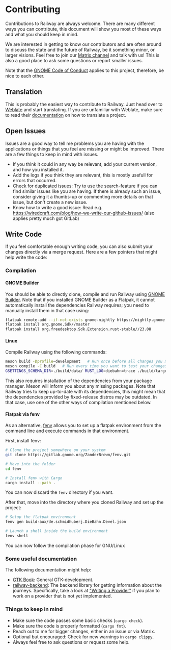 # Contributing

Contributions to Railway are always welcome. There are many different ways you can contribute, this document will show you most of these ways and what you should keep in mind.

We are interested in getting to know our contributors and are often around to discuss the state and the future of Railway, be it something minor, or larger visions. Feel free to join our [Matrix channel](https://matrix.to/#/#railwayapp:matrix.org) and talk with us! This is also a good place to ask some questions or report smaller issues.

Note that the [GNOME Code of Conduct](https://wiki.gnome.org/Foundation/CodeOfConduct) applies to this project, therefore, be nice to each other.

## Translation

This is probably the easiest way to contribute to Railway. Just head over to [Weblate](https://hosted.weblate.org/projects/schmiddi-on-mobile/railway/) and start translating. If you are unfamiliar with Weblate, make sure to read their [documentation](https://docs.weblate.org/en/latest/user/translating.html) on how to translate a project.

## Open Issues

Issues are a good way to tell me problems you are having with the applications or things that you feel are missing or might be improved. There are a few things to keep in mind with issues.

- If you think it could in any way be relevant, add your current version, and how you installed it.
- Add the logs if you think they are relevant, this is mostly usefull for errors that occurred.
- Check for duplicated issues: Try to use the search-feature if you can find similar issues like you are having. If there is already such an issue, consider giving it a thumbs-up or commenting more details on that issue, but don't create a new issue.
- Know how to write a good issue: Read e.g. <https://wiredcraft.com/blog/how-we-write-our-github-issues/> (also applies pretty much got GitLab)

## Write Code

If you feel comfortable enough writing code, you can also submit your changes directly via a merge request. Here are a few pointers that might help write the code:

### Compilation

#### GNOME Builder

You should be able to directly clone, compile and run Railway using [GNOME Builder](https://apps.gnome.org/Builder/). Note that if you installed GNOME Builder as a Flatpak, it cannot automatically install the dependencies Railway requires; you need to manually install them in that case using:

```bash
flatpak remote-add --if-not-exists gnome-nightly https://nightly.gnome.org/gnome-nightly.flatpakrepo  # Add the GNOME nightly repository, see <https://wiki.gnome.org/Apps/Nightly>
flatpak install org.gnome.Sdk//master
flatpak install org.freedesktop.Sdk.Extension.rust-stable//23.08
```

#### Linux

Compile Railway using the following commands:

```bash
meson build -Dprofile=development   # Run once before all changes you make. Substitute "development" for "default" for compiling for release.
meson compile -C build   # Run every time you want to test your changes
GSETTINGS_SCHEMA_DIR=./build/data/ RUST_LOG=diebahn=trace ./build/target/debug/diebahn  # Run your locally compiled application with some logging
```

This also requires installation of the dependencies from your package manager. Meson will inform you about any missing packages. Note that Railway tries to keep up-to-date with its dependencies, this might mean that the dependencies provided by fixed-release distros may be outdated. In that case, use one of the other ways of compilation mentioned below.

#### Flatpak via fenv

As an alternative, [fenv](https://gitlab.gnome.org/ZanderBrown/fenv) allows you to set up a flatpak
environment from the command line and execute commands in that environment.

First, install fenv:

```sh
# Clone the project somewhere on your system
git clone https://gitlab.gnome.org/ZanderBrown/fenv.git

# Move into the folder
cd fenv

# Install fenv with Cargo
cargo install --path .
```

You can now discard the `fenv` directory if you want.

After that, move into the directory where you cloned Railway and set up the project:

```sh
# Setup the flatpak environment
fenv gen build-aux/de.schmidhuberj.DieBahn.Devel.json

# Launch a shell inside the build environment
fenv shell
```

You can now follow the compilation phase for GNU/Linux

### Some useful documentation

The following documentation might help:

- [GTK Book](https://gtk-rs.org/gtk4-rs/stable/latest/book/): General GTK-development.
- [railway-backend](https://gitlab.com/schmiddi-on-mobile/railway-backend): The backend library for getting information about the journeys. Specifically, take a look at ["Writing a Provider"](https://gitlab.com/schmiddi-on-mobile/railway-backend/-/blob/main/docs/writing-a-provider.md?ref_type=heads) if you plan to work on a provider that is not yet implemented.

### Things to keep in mind

- Make sure the code passes some basic checks (`cargo check`).
- Make sure the code is properly formatted (`cargo fmt`).
- Reach out to me for bigger changes, either in an issue or via Matrix.
- Optional but encouraged: Check for new warnings in `cargo clippy`.
- Always feel free to ask questions or request some help.
